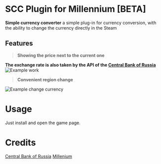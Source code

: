 # SCC Plugin for Millennium [BETA]
**Simple currency converter** a simple plug-in for currency conversion, with the ability to change the currency directly in the Steam
## Features
> **Showing the price next to the current one**
> 
**The exchange rate is also taken by the  API of the [Central Bank of Russia](https://www.cbr.ru/)**
![Example work](https://i.postimg.cc/mrRmdLBp/35557-ADD-DF05-4-FE0-8-B34-137762233700.png)

> 
> **Convenient region change**

![Example change currency](https://i.postimg.cc/Pq0fYRm4/C304-BEBD-BB9-F-43-FB-9-F05-A85-C322-CACE6.png)
# Usage
Just install and open the game page.
# Credits
[Central Bank of Russia](https://www.cbr.ru/)
[Millenium](https://github.com/shdwmtr/millennium)